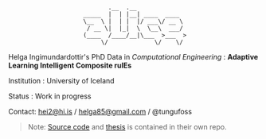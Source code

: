                                 .__  .__              
                         _____  |  | |__| ____  ____  
                         \__  \ |  | |  |/ ___\/ __ \ 
                          / __ \|  |_|  \  \__\  ___/ 
                         (____  /____/__|\___  >___  >
                              \/             \/    \/ 

Helga Ingimundardottir's PhD Data in *Computational Engineering* : **Adaptive Learning Intelligent Composite rulEs**

Institution
 : University of Iceland 

Status
 : Work in progress

Contact: hei2@hi.is / helga85@gmail.com / @tungufoss

> Note: [Source code](https://github.com/tungufoss/alice.code) and [thesis](https://github.com/tungufoss/alice.thesis) is contained in their own repo. 

